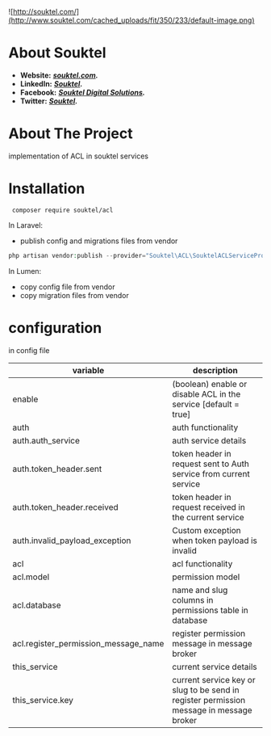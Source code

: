 ![http://souktel.com/](http://www.souktel.com/cached_uploads/fit/350/233/default-image.png) 

# About Souktel
- **Website:** ***[souktel.com](http://www.souktel.com/).***
- **LinkedIn:** ***[Souktel](https://www.linkedin.com/company/souktel).***
- **Facebook:** ***[Souktel Digital Solutions](https://www.facebook.com/souktel).***
- **Twitter:** ***[Souktel](https://twitter.com/Souktel).***


# About The Project

implementation of ACL in souktel services

# Installation
```composer
 composer require souktel/acl
```
In Laravel:
 - publish config and migrations files from vendor
 ```php
php artisan vendor:publish --provider="Souktel\ACL\SouktelACLServiceProvider"
```

In Lumen:
- copy config file from vendor
- copy migration files from vendor


# configuration

in config file

| variable  | description | 
| ------------- | ------------- |
|enable | (boolean) enable or disable ACL in the service [default = true] |
| auth | auth functionality |
| auth.auth_service | auth service details |
| auth.token_header.sent | token header in request sent to Auth service from current service |
| auth.token_header.received | token header in request received in the current service |
| auth.invalid_payload_exception | Custom exception when token payload is invalid |
| acl | acl functionality |
| acl.model | permission model |
| acl.database  | name and slug columns in permissions table in database |
| acl.register_permission_message_name  | register permission message in message broker  |
| this_service  | current service details |
| this_service.key  | current service key or slug to be send in register permission message in message broker |